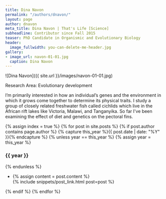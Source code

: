 ```yaml
---
title: Dina Navon
permalink: "/authors/dnavon/"
layout: page
author: dnavon
meta_title: Dina Navon | That's Life [Science]
subheadline: Contributor since Fall 2015
teaser: PhD Candidate in Organismic and Evolutionary Biology
header:
  image_fullwidth: you-can-delete-me-header.jpg
gallery:
- image_url: navon-01-01.jpg
  caption: Dina Navon
---
```


![Dina Navon]({{ site.url }}/images/navon-01-01.jpg)

Research Area: Evolutionary development

I’m primarily interested in how an individual’s genes and the environment in which it grows come together to determine its physical traits. I study a group of closely related freshwater fish called cichlids which live in the African rift lakes like Victoria, Malawi, and Tanganyika.  So far I've been examining the effect of diet and genetics on the pectoral fins.

{% assign index = true %}
{% for post in site.posts %}
{% if post.author contains page.author %}
{% capture this_year %}{{ post.date | date: "%Y" }}{% endcapture %}
{% unless year == this_year %}
{% assign year = this_year %}
<h3>{{ year }}</h3>
{% endunless %}
<ul style="list-style-type:disc">
 <li> 
 {% assign content = post.content %} 
 <article>
 {% include snippets/post_link.html post=post %}
 </article>
 </li>
</ul>
{% endif %}
{% endfor %}
